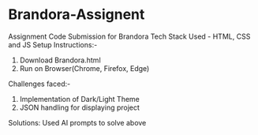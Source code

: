 # Brandora-Assignent
Assignment Code Submission for Brandora
Tech Stack Used - HTML, CSS and JS
Setup Instructions:-
1) Download Brandora.html
2) Run on Browser(Chrome, Firefox, Edge)

Challenges faced:-
1) Implementation of Dark/Light Theme
2) JSON handling for displaying project

Solutions:
Used AI prompts to solve above
